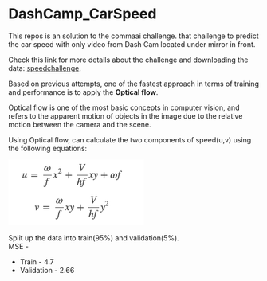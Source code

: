 # DashCamp_CarSpeed

This repos is an solution to the commaai challenge. that challenge to predict the car speed with only video from Dash Cam located under mirror in front. 

Check this link for more details about the challenge and downloading the data: [speedchallenge](https://github.com/commaai/speedchallenge).

Based on previous attempts, one of the fastest approach in terms of training and performance is to apply the **Optical flow**.

Optical flow is one of the most basic concepts in computer vision, and refers to the apparent motion of objects in the image due to the relative motion between the camera and the scene.

Using Optical flow, can calculate the two components of speed(u,v) using the following equations: 

![equation](OpticalFlowEquation.png)




Split up the data into train(95%) and validation(5%). 
<br>
MSE -
 - Train - 4.7
 - Validation - 2.66
